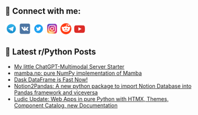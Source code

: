 ## 🔎 Connect with me:
[<img src="https://github.com/bullbesh/bullbesh/blob/main/images/Telegram.png" width="32" height="32" />](https://t.me/bullbesh)
[<img src="https://github.com/bullbesh/bullbesh/blob/main/images/VK.png" width="32" height="32" />](https://vk.com/bullbesh)
[<img src="https://github.com/bullbesh/bullbesh/blob/main/images/Twitter.png" width="32" height="32" />](https://twitter.com/bullbesh1)
[<img src="https://github.com/bullbesh/bullbesh/blob/main/images/Instagram.png" width="32" height="32" />](https://www.instagram.com/bullbesh)
[<img src="https://github.com/bullbesh/bullbesh/blob/main/images/Reddit.png" width="32" height="32" />](https://www.reddit.com/user/bullbesh)
[<img src="https://github.com/bullbesh/bullbesh/blob/main/images/YouTube.png" width="32" height="32" />](https://www.youtube.com/channel/UCtfjRs6uzgq5mfm8S06WTcg)

## 📕 Latest r/Python Posts
<!-- BLOG-POST-LIST:START -->
- [My little ChatGPT-Multimodal Server Starter](https://www.reddit.com/r/Python/comments/1d8754q/my_little_chatgptmultimodal_server_starter/)
- [mamba.np: pure NumPy implementation of Mamba](https://www.reddit.com/r/Python/comments/1d843tj/mambanp_pure_numpy_implementation_of_mamba/)
- [Dask DataFrame is Fast Now!](https://www.reddit.com/r/Python/comments/1d7w21f/dask_dataframe_is_fast_now/)
- [Notion2Pandas: A new python package to import Notion Database into Pandas framework and viceversa](https://www.reddit.com/r/Python/comments/1d7vc3k/notion2pandas_a_new_python_package_to_import/)
- [Ludic Update: Web Apps in pure Python with HTMX, Themes, Component Catalog, new Documentation](https://www.reddit.com/r/Python/comments/1d7sl6k/ludic_update_web_apps_in_pure_python_with_htmx/)
<!-- BLOG-POST-LIST:END -->
